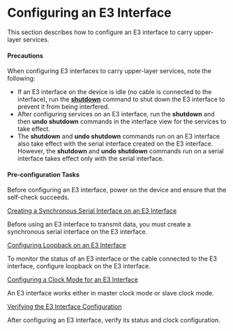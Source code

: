 Configuring an E3 Interface
===========================

This section describes how to configure an E3 interface
to carry upper-layer services.

#### Precautions

When configuring E3 interfaces
to carry upper-layer services, note the following:

* If an E3 interface on the device is idle (no cable is connected
  to the interface), run the [**shutdown**](cmdqueryname=shutdown) command to shut down the E3 interface to prevent it from
  being interfered.
* After configuring services on an E3 interface, run the **shutdown** and then **undo shutdown** commands in the interface view for
  the services to take effect.
* The **shutdown** and **undo shutdown** commands run on an
  E3 interface also take effect with the serial interface created on
  the E3 interface. However, the **shutdown** and **undo shutdown** commands run on a serial interface takes effect only with the serial
  interface.


#### Pre-configuration Tasks

Before configuring
an E3 interface, power on the device and ensure that the self-check
succeeds.


[Creating a Synchronous Serial Interface on an E3 Interface](../../../../software/nev8r10_vrpv8r16/user/vrp/dc_vrp_e3_cfg_0002.html)

Before using an E3 interface to transmit data, you must create a synchronous serial interface on the E3 interface.

[Configuring Loopback on an E3 Interface](../../../../software/nev8r10_vrpv8r16/user/vrp/dc_vrp_e3_cfg_0003.html)

To monitor the status of an E3 interface or the cable connected to the E3 interface, configure loopback on the E3 interface.

[Configuring a Clock Mode for an E3 Interface](../../../../software/nev8r10_vrpv8r16/user/vrp/dc_vrp_e3_cfg_0004.html)

An E3 interface works either in master clock mode or slave clock mode.

[Verifying the E3 Interface Configuration](../../../../software/nev8r10_vrpv8r16/user/vrp/dc_vrp_e3_cfg_0005.html)

After configuring an E3 interface, verify its status and clock configuration.